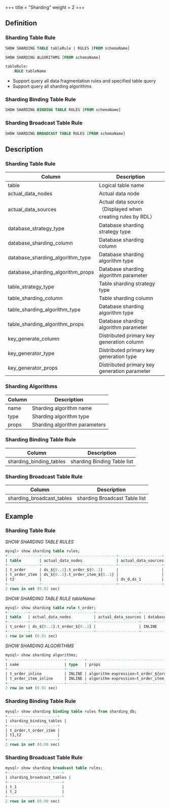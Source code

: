 +++
title = "Sharding"
weight = 2
+++

## Definition

### Sharding Table Rule

```sql
SHOW SHARDING TABLE tableRule | RULES [FROM schemaName]

SHOW SHARDING ALGORITHMS [FROM schemaName]

tableRule:
    RULE tableName
```
-  Support query all data fragmentation rules and specified table query
-  Support query all sharding algorithms

### Sharding Binding Table Rule

```sql
SHOW SHARDING BINDING TABLE RULES [FROM schemaName]
```

### Sharding Broadcast Table Rule

```sql
SHOW SHARDING BROADCAST TABLE RULES [FROM schemaName]
```

## Description

### Sharding Table Rule

| Column                            | Description                                              |
| --------------------------------- | -------------------------------------------------------- |
| table                             | Logical table name                                       |
| actual_data_nodes                 | Actual data node                                         |
| actual_data_sources               | Actual data source（Displayed when creating rules by RDL）|
| database_strategy_type            | Database sharding strategy type                          |
| database_sharding_column          | Database sharding column                                 |
| database_sharding_algorithm_type  | Database sharding algorithm type                         |
| database_sharding_algorithm_props | Database sharding algorithm parameter                    |
| table_strategy_type               | Table sharding strategy type                             |
| table_sharding_column             | Table sharding column                                    |
| table_sharding_algorithm_type     | Database sharding algorithm type                         |
| table_sharding_algorithm_props    | Database sharding algorithm parameter                    |
| key_generate_column               | Distributed primary key generation column                |
| key_generator_type                | Distributed primary key generation type                  |
| key_generator_props               | Distributed primary key generation parameter             |

### Sharding Algorithms

| Column | Description                  |
| -------| -----------------------------|
| name   | Sharding algorithm name      |
| type   | Sharding algorithm type      |
| props  | Sharding algorithm parameters|

### Sharding Binding Table Rule

| Column                | Description                 | 
| --------------------- | --------------------------  |
| sharding_binding_tables | sharding Binding Table list |

### Sharding Broadcast Table Rule

| Column                  | Description                   |
| ----------------------- | ----------------------------- |
| sharding_broadcast_tables | sharding Broadcast Table list |

## Example

### Sharding Table Rule

*SHOW SHARDING TABLE RULES*
```sql
mysql> show sharding table rules;
+--------------+---------------------------------+-------------------+----------------------+------------------------+-------------------------------+----------------------------------------+-------------------+---------------------+----------------------------+---------------------------------------------------+-------------------+------------------+-------------------+
| table        | actual_data_nodes               | actual_data_sources | database_strategy_type | database_sharding_column | database_sharding_algorithm_type | database_sharding_algorithm_props         | table_strategy_type | table_sharding_column | table_sharding_algorithm_type | table_sharding_algorithm_props                       | key_generate_column | key_generator_type | key_generator_props |
+--------------+---------------------------------+-------------------+----------------------+------------------------+-------------------------------+----------------------------------------+-------------------+---------------------+----------------------------+---------------------------------------------------+-------------------+------------------+-------------------+
| t_order      | ds_${0..1}.t_order_${0..1}      |                   | INLINE               | user_id                | INLINE                        | algorithm-expression:ds_${user_id % 2} | INLINE            | order_id            | INLINE                     | algorithm-expression:t_order_${order_id % 2}      | order_id          | SNOWFLAKE        | worker-id:123     |
| t_order_item | ds_${0..1}.t_order_item_${0..1} |                   | INLINE               | user_id                | INLINE                        | algorithm-expression:ds_${user_id % 2} | INLINE            | order_id            | INLINE                     | algorithm-expression:t_order_item_${order_id % 2} | order_item_id     | SNOWFLAKE        | worker-id:123     |
| t2           |                                 | ds_0,ds_1         |                      |                        |                               |                                        | mod               | id                  | mod                        | sharding-count:10                                 |                   |                  |                   |
+--------------+---------------------------------+-------------------+----------------------+------------------------+-------------------------------+----------------------------------------+-------------------+---------------------+----------------------------+---------------------------------------------------+-------------------+------------------+-------------------+
3 rows in set (0.02 sec)
```

*SHOW SHARDING TABLE RULE tableName*
```sql
mysql> show sharding table rule t_order;
+---------+----------------------------+-------------------+----------------------+------------------------+-------------------------------+----------------------------------------+-------------------+---------------------+----------------------------+----------------------------------------------+-------------------+------------------+-------------------+
| table   | actual_data_nodes          | actual_data_sources | database_strategy_type | database_sharding_column | database_sharding_algorithm_type | database_sharding_algorithm_props         | table_strategy_type | table_sharding_column | table_sharding_algorithm_type | table_sharding_algorithm_props                  | key_generate_column | key_generator_type | key_generator_props |
+---------+----------------------------+-------------------+----------------------+------------------------+-------------------------------+----------------------------------------+-------------------+---------------------+----------------------------+----------------------------------------------+-------------------+------------------+-------------------+
| t_order | ds_${0..1}.t_order_${0..1} |                   | INLINE               | user_id                | INLINE                        | algorithm-expression:ds_${user_id % 2} | INLINE            | order_id            | INLINE                     | algorithm-expression:t_order_${order_id % 2} | order_id          | SNOWFLAKE        | worker-id:123     |
+---------+----------------------------+-------------------+----------------------+------------------------+-------------------------------+----------------------------------------+-------------------+---------------------+----------------------------+----------------------------------------------+-------------------+------------------+-------------------+
1 row in set (0.01 sec)
```

*SHOW SHARDING ALGORITHMS*
```sql
mysql> show sharding algorithms;
+-------------------------+--------+-----------------------------------------------------+
| name                    | type   | props                                               |
+-------------------------+--------------------------------------------------------------+
| t_order_inline          | INLINE | algorithm-expression=t_order_${order_id % 2}        |
| t_order_item_inline     | INLINE | algorithm-expression=t_order_item_${order_id % 2}   |
+-------------------------+--------+-----------------------------------------------------+
2 row in set (0.01 sec)
```

### Sharding Binding Table Rule

```sql
mysql> show sharding binding table rules from sharding_db;
+----------------------+
| sharding_binding_tables |
+----------------------+
| t_order,t_order_item |
| t1,t2                |
+----------------------+
2 rows in set (0.00 sec)
```

### Sharding Broadcast Table Rule

```sql
mysql> show sharding broadcast table rules;
+------------------------+
| sharding_broadcast_tables |
+------------------------+
| t_1                    |
| t_2                    |
+------------------------+
2 rows in set (0.00 sec)
```
